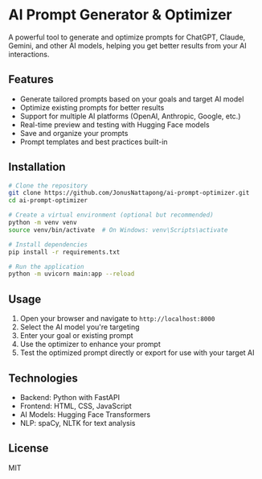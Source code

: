 # AI Prompt Generator & Optimizer

A powerful tool to generate and optimize prompts for ChatGPT, Claude, Gemini, and other AI models, helping you get better results from your AI interactions.

## Features

- Generate tailored prompts based on your goals and target AI model
- Optimize existing prompts for better results
- Support for multiple AI platforms (OpenAI, Anthropic, Google, etc.)
- Real-time preview and testing with Hugging Face models
- Save and organize your prompts
- Prompt templates and best practices built-in

## Installation

```bash
# Clone the repository
git clone https://github.com/JonusNattapong/ai-prompt-optimizer.git
cd ai-prompt-optimizer

# Create a virtual environment (optional but recommended)
python -m venv venv
source venv/bin/activate  # On Windows: venv\Scripts\activate

# Install dependencies
pip install -r requirements.txt

# Run the application
python -m uvicorn main:app --reload
```

## Usage

1. Open your browser and navigate to `http://localhost:8000`
2. Select the AI model you're targeting
3. Enter your goal or existing prompt
4. Use the optimizer to enhance your prompt
5. Test the optimized prompt directly or export for use with your target AI

## Technologies

- Backend: Python with FastAPI
- Frontend: HTML, CSS, JavaScript
- AI Models: Hugging Face Transformers
- NLP: spaCy, NLTK for text analysis

## License

MIT